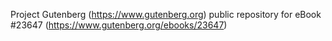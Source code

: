 Project Gutenberg (https://www.gutenberg.org) public repository for eBook #23647 (https://www.gutenberg.org/ebooks/23647)
